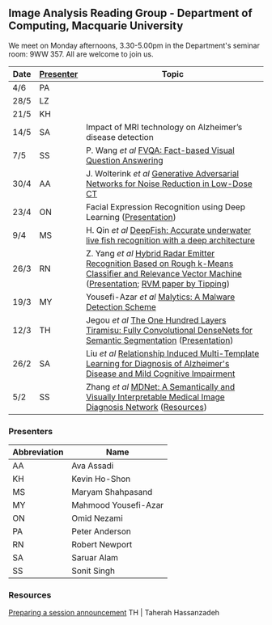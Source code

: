 ## Image Analysis Reading Group - Department of Computing, Macquarie University

We meet on Monday afternoons, 3.30-5.00pm in the Department's seminar room:  9WW 357.  All are welcome to join us.

Date | [Presenter](#presenters) | Topic
---- | --------- | -----
4/6 | PA | 
28/5 | LZ |
21/5 | KH |
14/5 | SA | Impact of MRI technology on Alzheimer’s disease detection
7/5 | SS | P. Wang _et al_ [FVQA: Fact-based Visual Question Answering](https://arxiv.org/abs/1606.05433)
30/4 | AA | J. Wolterink _et al_ [Generative Adversarial Networks for Noise Reduction in Low-Dose CT](https://ieeexplore.ieee.org/document/7934380/)
23/4 | ON | Facial Expression Recognition using Deep Learning ([Presentation](presentation-2018-04-23.pdf))
9/4 | MS | H. Qin _et al_ [DeepFish: Accurate underwater live fish recognition with a deep architecture](https://www.sciencedirect.com/science/article/pii/S0925231215017312)
26/3 | RN | Z. Yang _et al_ [Hybrid Radar Emitter Recognition Based on Rough k-Means Classifier and Relevance Vector Machine](https://www.ncbi.nlm.nih.gov/pmc/articles/PMC3574708/) ([Presentation](presentation-2018-03-26.pdf); [RVM paper by Tipping](https://papers.nips.cc/paper/1719-the-relevance-vector-machine.pdf))
19/3 | MY | Yousefi-Azar _et al_ [Malytics: A Malware Detection Scheme](https://arxiv.org/abs/1803.03465)
12/3 | TH | Jegou _et al_ [The One Hundred Layers Tiramisu: Fully Convolutional DenseNets for Semantic Segmentation](https://arxiv.org/pdf/1611.09326.pdf)  ([Presentation](presentation-2018-03-12.pdf))
26/2 | SA | Liu _et al_ [Relationship Induced Multi-Template Learning for Diagnosis of Alzheimer's Disease and Mild Cognitive Impairment](https://www.ncbi.nlm.nih.gov/pubmed/26742127)
5/2 | SS | Zhang _et al_ [MDNet: A Semantically and Visually Interpretable Medical Image Diagnosis Network](https://arxiv.org/abs/1707.02485) ([Resources](links-2018-02-05.md))

### Presenters

Abbreviation | Name
------------ | ----
AA | Ava Assadi
KH | Kevin Ho-Shon
MS | Maryam Shahpasand
MY | Mahmood Yousefi-Azar
ON | Omid Nezami
PA | Peter Anderson
RN | Robert Newport
SA | Saruar Alam
SS | Sonit Singh

### Resources

[Preparing a session announcement](announcement.md)
TH | Taherah Hassanzadeh
